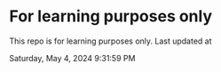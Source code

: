 # For learning purposes only
This repo is for learning purposes only.
Last updated at

Saturday, May 4, 2024 9:31:59 PM


